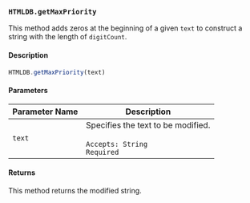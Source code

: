 ### `HTMLDB.getMaxPriority`

This method adds zeros at the beginning of a given `text` to construct a string with the length of `digitCount`.

#### Description

```javascript
HTMLDB.getMaxPriority(text)
```

#### Parameters

| Parameter Name             | Description                               |
| -------------------------- | ----------------------------------------- |
| `text` | Specifies the text to be modified.<br><br>`Accepts: String`<br>`Required` |

#### Returns

This method returns the modified string.